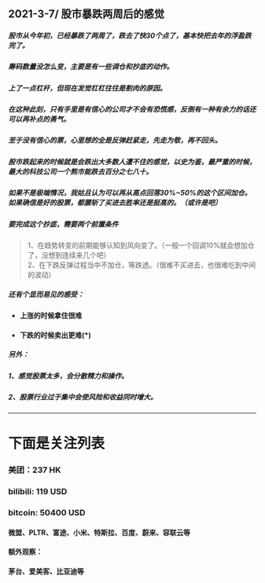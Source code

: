 ## 2021-3-7/ 股市暴跌两周后的感觉

##### 股市从今年初，已经暴跌了两周了，跌去了快30个点了，基本快把去年的浮盈跌完了。

##### 筹码数量没怎么变，主要是有一些调仓和抄底的动作。  
##### 上了一点杠杆，但现在发觉杠杠往往是割肉的原因。   
##### 在这种此刻，只有手里是有信心的公司才不会有恐慌感，反倒有一种有余力的话还可以再补点的勇气。

##### 至于没有信心的票，心里想的全是反弹赶紧走，先走为敬，再不回头。

##### 股市跌起来的时候就是会跌出大多数人遭不住的感觉，以史为鉴，最严重的时候，最大的科技公司一个熊市能跌去百分之七八十。  
##### 如果不是极端情况，我姑且认为可以再从高点回落30%~50%的这个区间加仓。如果确信是好的股票，都腰斩了买进去胜率还是挺高的。（或许是吧）

##### 要完成这个抄底，需要两个前置条件  
> 1、在趋势转变的前期能够认知到风向变了。（一般一个回调10%就会想加仓了，没想到连续来几个吧）  
> 2、在下跌反弹过程当中不加仓，等跌透。（很难不买进去，也很难吃到中间的波动）
> 

#####  还有个显而易见的感受：
- #### 上涨的时候拿住很难
- #### 下跌的时候卖出更难(*)

##### 另外：
##### 1、感觉股票太多，会分散精力和操作。
##### 2、股票行业过于集中会使风险和收益同时增大。

---

# 下面是关注列表

### 美团：237 HK
### bilibili: 119 USD
### bitcoin: 50400 USD

#### 微盟、PLTR、富途、小米、特斯拉、百度、蔚来、容联云等

#### 额外观察：
#### 茅台、爱美客、比亚迪等